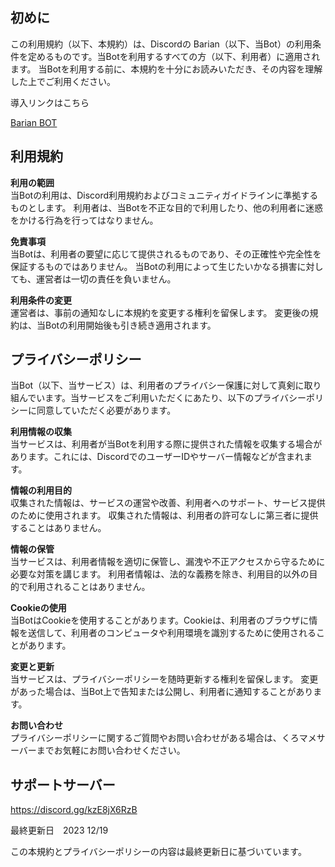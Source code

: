 ## 初めに

この利用規約（以下、本規約）は、Discordの Barian（以下、当Bot）の利用条件を定めるものです。当Botを利用するすべての方（以下、利用者）に適用されます。
当Botを利用する前に、本規約を十分にお読みいただき、その内容を理解した上でご利用ください。

導入リンクはこちら

[Barian BOT](https://discord.com/api/oauth2/authorize?client_id=1132731015920627854&permissions=8&scope=bot)

## 利用規約

**利用の範囲**<br/>
当Botの利用は、Discord利用規約およびコミュニティガイドラインに準拠するものとします。
利用者は、当Botを不正な目的で利用したり、他の利用者に迷惑をかける行為を行ってはなりません。

**免責事項**<br/>
当Botは、利用者の要望に応じて提供されるものであり、その正確性や完全性を保証するものではありません。
当Botの利用によって生じたいかなる損害に対しても、運営者は一切の責任を負いません。

**利用条件の変更**<br/>
運営者は、事前の通知なしに本規約を変更する権利を留保します。
変更後の規約は、当Botの利用開始後も引き続き適用されます。

## プライバシーポリシー<br/>
当Bot（以下、当サービス）は、利用者のプライバシー保護に対して真剣に取り組んでいます。当サービスをご利用いただくにあたり、以下のプライバシーポリシーに同意していただく必要があります。

**利用情報の収集**<br/>
当サービスは、利用者が当Botを利用する際に提供された情報を収集する場合があります。これには、DiscordでのユーザーIDやサーバー情報などが含まれます。

**情報の利用目的**<br/>
収集された情報は、サービスの運営や改善、利用者へのサポート、サービス提供のために使用されます。
収集された情報は、利用者の許可なしに第三者に提供することはありません。

**情報の保管**<br/>
当サービスは、利用者情報を適切に保管し、漏洩や不正アクセスから守るために必要な対策を講じます。
利用者情報は、法的な義務を除き、利用目的以外の目的で利用されることはありません。

**Cookieの使用**<br/>
当BotはCookieを使用することがあります。Cookieは、利用者のブラウザに情報を送信して、利用者のコンピュータや利用環境を識別するために使用されることがあります。

**変更と更新**<br/>
当サービスは、プライバシーポリシーを随時更新する権利を留保します。
変更があった場合は、当Bot上で告知または公開し、利用者に通知することがあります。

**お問い合わせ**<br/>
プライバシーポリシーに関するご質問やお問い合わせがある場合は、くろマメサーバーまでお気軽にお問い合わせください。


## サポートサーバー

https://discord.gg/kzE8jX6RzB<br/>

最終更新日　2023 12/19

この本規約とプライバシーポリシーの内容は最終更新日に基づいています。
